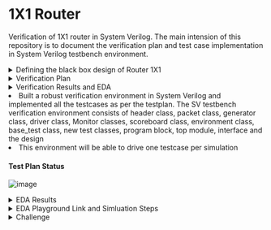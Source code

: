 # 1X1 Router
Verification of 1X1 router in System Verilog. The main intension of this repository is to document the verification plan and test case implementation in System Verilog testbench environment.

<details>
  <summary> Defining the black box design of Router 1X1 </summary>

  #### Router 1X1 is a switch, which can transfer a series of data in form of a packet from source port to the destination port. 
  
  <li> Note :: This DUT is not synthesizable, it is only designed for verification practices. The design has control status registers. </li>

  <li> Input Ports : clk, reset, dut_inp, inp_valid </li>

  <li> Output Ports : dut_outp, outp_valid, busy, error  </li>

  #### Input Signals Description

  <li> clk        : clock </li>
  <li> reset      : Active high, asynchronous reset </li>
  <li> dut_inp    : Data pin of 8-bits </li>
  <li> inp_valid  : active high, indicates valid data on dut_inp </li>

  #### Output Signals Description

  <li> dut_outp   : 8 bit output data </li>
  <li> outp_valid : Active high, indicates valid data on dut_outp </li>
  <li> busy       : Active high, indicates router availability </li>
  <li> error      : Active high, indicates error </li>

  #### Black Box Design

  ![image](https://github.com/lmadem/1X1-Router-/assets/93139766/d31edb8e-35a0-49c5-b6dc-a43c88983832)

  #### Packet Format

  ![image](https://github.com/lmadem/1X1-Router-/assets/93139766/7fff2584-70f0-4da7-ac12-d0b45958d596)

  <li> Minimum packet length is 12 bytes and max is 2000 bytes </li>
  <li> RTL(router) accepts 8-bits per clock </li>
  <li> inp_valid indicates start/end of packet at the source port </li>
  <li> outp_valid indicates start/end of packet at the destination port </li>
  
  #### I/O Pins

  ![image](https://github.com/lmadem/1X1-Router-/assets/93139766/118731e4-df38-48f2-b8ec-253fdfda3fcf)

  #### pins to access Control Registers

  ![image](https://github.com/lmadem/1X1-Router-/assets/93139766/85085177-f3a3-4f23-b4f1-3c7958c807b9)

  #### Control Registers
  
  ![image](https://github.com/lmadem/1X1-Router-/assets/93139766/c2dda49e-ffbf-4f2b-9a99-243d69e2078d)


  #### Status Registers

  ![image](https://github.com/lmadem/1X1-Router-/assets/93139766/9b170ef9-f910-4590-bd70-91014c153986)


  <li> This router 1X1 is designed in system verilog. Please check out the file "router.sv" </li>
  
</details>

<details>
  <summary> Verification Plan </summary>

  #### The verification plan for Router 1X1 

  <li> The idea is to build an environment in system verilog which can handle various testcases. The testcases has basic functionality checks, functional coverage hits, covering corner cases, erroneous cases, and error-injection checks</li>


  #### Test Plan

![image](https://github.com/lmadem/1X1-Router-/assets/93139766/697e4379-717d-4769-856a-adc093a3943d)




</details>

<details>
  <summary> Verification Results and EDA </summary>

  </details>

   <li> Built a robust verification environment in System Verilog and implemented all the testcases as per the testplan. The SV testbench verification environment consists of header class, packet class, generator class, driver class, Monitor classes, scoreboard class, environment class, base_test class, new test classes, program block, top module, interface and the design </li>

   <li> This environment will be able to drive one testcase per simulation </li>

   #### Test Plan Status
  
![image](https://github.com/lmadem/1X1-Router-/assets/93139766/9d1431c1-241d-41be-815a-700eb5ebc5d3)

<details>
  <summary> EDA Results </summary>
  
   #### Base_Test EDA Result

   ![image](https://github.com/lmadem/1X1-Router-/assets/93139766/5f4b171e-2e60-4081-9ce9-f9bfe7b6fcf6)

   ![image](https://github.com/lmadem/1X1-Router-/assets/93139766/8bfe0037-5c14-438e-9188-849ba0037f2c)

   #### New_Test1 EDA Result

   ![image](https://github.com/lmadem/1X1-Router-/assets/93139766/30043458-c3fd-4cd9-b411-40082e73f45b)

   ![image](https://github.com/lmadem/1X1-Router-/assets/93139766/39887b3c-4f96-4bf2-b01b-be799cf5c5fa)

   #### New_Test2 EDA Result

   ![image](https://github.com/lmadem/1X1-Router-/assets/93139766/50e03fff-0076-416a-869c-a4030530b2a4)

   ![image](https://github.com/lmadem/1X1-Router-/assets/93139766/d55b84a8-9010-463e-a07c-f14f00fea73a)

   #### New_Test3 EDA Result

   ![image](https://github.com/lmadem/1X1-Router-/assets/93139766/4637978a-efb3-4054-800a-a9ba98bb5d4a)

   ![image](https://github.com/lmadem/1X1-Router-/assets/93139766/b0867691-5832-40e4-9ec2-f7e5fdcbf055)

   #### New_Test4 EDA Result

   ![image](https://github.com/lmadem/1X1-Router-/assets/93139766/fc9a80d6-0bcd-4783-bdf4-d7e6ff565c8b)

   ![image](https://github.com/lmadem/1X1-Router-/assets/93139766/d2a2c247-ec2f-4bc9-8e5f-d3a3e3252bce)

   #### New_Test5 EDA Result

   ![image](https://github.com/lmadem/1X1-Router-/assets/93139766/5d4b7b87-131c-4b14-867e-f868287dbb6f)

   ![image](https://github.com/lmadem/1X1-Router-/assets/93139766/eb5da57c-46e0-47c2-9bf3-1cf6e14d5be8)

   #### New_Test6 EDA Result

   ![image](https://github.com/lmadem/1X1-Router-/assets/93139766/21685714-bab3-4376-9888-6ce4e2b0c5e6)

   ![image](https://github.com/lmadem/1X1-Router-/assets/93139766/3ef79023-ef33-4166-8341-a4e79024bd41)

   #### New_Test7 EDA Result

   ![image](https://github.com/lmadem/1X1-Router-/assets/93139766/c197ef28-4689-474a-b7ef-03a7c2e5f4b4)

   ![image](https://github.com/lmadem/1X1-Router-/assets/93139766/b22073d1-e600-46eb-b959-982bdd6380e1)

   #### New_Test8 EDA Result

   ![image](https://github.com/lmadem/1X1-Router-/assets/93139766/37877375-3fb6-4eea-b352-07273961def5)

   ![image](https://github.com/lmadem/1X1-Router-/assets/93139766/46320450-159c-4bef-810b-e464627f0822)

   #### New_Test9 EDA Result

   ![image](https://github.com/lmadem/1X1-Router-/assets/93139766/2cbac9f7-7eac-4a61-807b-bd2790d2c3b4)

   ![image](https://github.com/lmadem/1X1-Router-/assets/93139766/7456aba8-0526-4b32-898f-6c0c1046e68e)

   #### New_Test10 EDA Result

   ![image](https://github.com/lmadem/1X1-Router-/assets/93139766/3fa6ebc1-b06b-4fc5-9841-1a937eb1b837)

   ![image](https://github.com/lmadem/1X1-Router-/assets/93139766/1934d149-c9bf-4c19-82e3-2fe5c4e85b44)

</details>
</details>

<details>
  <summary> EDA Playground Link and Simluation Steps </summary>

  #### EDA Playground Link

  ```bash
https://www.edaplayground.com/x/Tmmv
  ```

  #### Verification Standards

  <li> Constrained random stimulus, robust generator, driver, monitors, In-order scoreboard, coverage component and environment </li>

  #### Simulation Steps
  
  <details>
    <summary> SV Environment </summary>

##### Step 1 : UnComment "top.sv", "interface.sv", and "program_test.sv"(lines 3,4,5) in testbench.sv file 

##### Step 2 : To run individual tests, please look into the above attached screenshots of EDA Results

  </details>
</details>

<details>
  <summary>Challenge</summary>

#### The error-injection and erroneous cases 
<li> The simulation environment is hanging and going into a forever loop. It is because the run() task of driver, imonitor and omonitor components run forever, the output monitor block will end up in a forever loop when the stimulus is error-injected or erroneous </li>
<li> Here, the design has status registers and it became easy to test error-injection and erroneous testcases </li>
<li> But in general, the mechanism to control the simulation environment in an organized way even for error-injection and erroneous cases are bit tricky</li>
<li> The solution would be using UVM, as it has objections and timeouts </li>
<li> Reference link for the above problem : https://verificationacademy.com/forums/t/how-to-stop-a-simulation-in-a-controlled-way/35064 </li>


</details>

